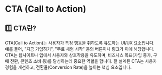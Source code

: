 # CTA (Call to Action)
## 1️⃣ CTA란?
CTA(Call to Action)는 사용자가 특정 행동을 취하도록 유도하는 UI/UX 요소입니다. 예를 들어, "지금 가입하기", "무료 체험 시작" 등의 버튼이나 링크가 이에 해당합니다.  
CTA는 웹사이트나 앱에서 사용자와 상호작용을 유도하며, 비즈니스 목표(가입 증가, 구매 전환, 콘텐츠 소비 등)를 달성하는데 중요한 역할을 합니다. 잘 설계된 CTA는 사용자 경험을 개선하고, 전환율(Conversion Rate)을 높이는 핵심 요소입니다.
